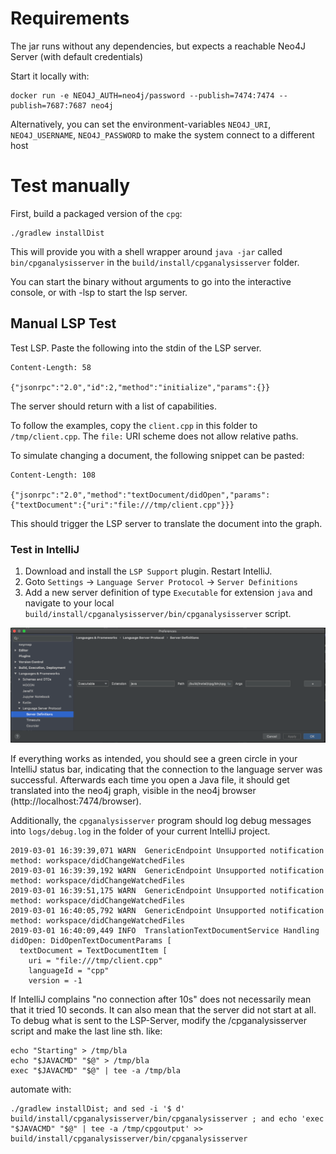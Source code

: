 # Requirements

The jar runs without any dependencies, but expects a reachable Neo4J Server (with default credentials)

Start it locally with:

```
docker run -e NEO4J_AUTH=neo4j/password --publish=7474:7474 --publish=7687:7687 neo4j
```

Alternatively, you can set the environment-variables `NEO4J_URI`, `NEO4J_USERNAME`, `NEO4J_PASSWORD` to make the system connect to a different host

# Test manually

First, build a packaged version of the `cpg`:

```
./gradlew installDist
```

This will provide you with a shell wrapper around `java -jar` called `bin/cpganalysisserver` in the `build/install/cpganalysisserver` folder.

You can start the binary without arguments to go into the interactive console, or with -lsp to start the lsp server.


## Manual LSP Test

Test LSP. Paste the following into the stdin of the LSP server.

```
Content-Length: 58

{"jsonrpc":"2.0","id":2,"method":"initialize","params":{}}
```

The server should return with a list of capabilities.

To follow the examples, copy the `client.cpp` in this folder to `/tmp/client.cpp`. The `file:` URI scheme does not allow relative paths.

To simulate changing a document, the following snippet can be pasted:
```
Content-Length: 108

{"jsonrpc":"2.0","method":"textDocument/didOpen","params":{"textDocument":{"uri":"file:///tmp/client.cpp"}}}
```

This should trigger the LSP server to translate the document into the graph.

### Test in IntelliJ


1. Download and install the `LSP Support` plugin. Restart IntelliJ.
2. Goto `Settings` -> `Language Server Protocol` -> `Server Definitions`
3. Add a new server definition of type `Executable` for extension `java` and navigate to your local `build/install/cpganalysisserver/bin/cpganalysisserver` script. 
 
![](lsp-settings-intellij.png "IntelliJ LSP Setttings")

If everything works as intended, you should see a green circle in your IntelliJ status bar, indicating that the connection to the language server was successful. Afterwards each time you open a Java file, it should get translated into the neo4j graph, visible in the neo4j browser (http://localhost:7474/browser).

Additionally, the `cpganalysisserver` program should log debug messages into `logs/debug.log` in the folder of your current IntelliJ project.
 
```
2019-03-01 16:39:39,071 WARN  GenericEndpoint Unsupported notification method: workspace/didChangeWatchedFiles
2019-03-01 16:39:39,192 WARN  GenericEndpoint Unsupported notification method: workspace/didChangeWatchedFiles
2019-03-01 16:39:51,175 WARN  GenericEndpoint Unsupported notification method: workspace/didChangeWatchedFiles
2019-03-01 16:40:05,792 WARN  GenericEndpoint Unsupported notification method: workspace/didChangeWatchedFiles
2019-03-01 16:40:09,449 INFO  TranslationTextDocumentService Handling didOpen: DidOpenTextDocumentParams [
  textDocument = TextDocumentItem [
    uri = "file:///tmp/client.cpp"
    languageId = "cpp"
    version = -1
```

If IntelliJ complains "no connection after 10s" does not necessarily mean that it tried 10 seconds. It can also mean that the server did not start at all.
To debug what is sent to the LSP-Server, modify the /cpganalysisserver script and make the last line sth. like:

```
echo "Starting" > /tmp/bla
echo "$JAVACMD" "$@" > /tmp/bla
exec "$JAVACMD" "$@" | tee -a /tmp/bla
```

automate with:

```
./gradlew installDist; and sed -i '$ d' build/install/cpganalysisserver/bin/cpganalysisserver ; and echo 'exec "$JAVACMD" "$@" | tee -a /tmp/cpgoutput' >> build/install/cpganalysisserver/bin/cpganalysisserver
```